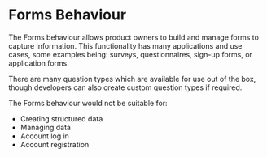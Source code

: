 <!--
@bot-written

WARNING AND NOTICE
Any access, download, storage, and/or use of this source code is subject to the terms and conditions of the
Full Software Licence as accepted by you before being granted access to this source code and other materials,
the terms of which can be accessed on the Codebots website at https://codebots.com/full-software-license. Any
commercial use in contravention of the terms of the Full Software Licence may be pursued by Codebots through
licence termination and further legal action, and be required to indemnify Codebots for any loss or damage,
including interest and costs. You are deemed to have accepted the terms of the Full Software Licence on any
access, download, storage, and/or use of this source code.

BOT WARNING
This file is bot-written.
Any changes out side of "protected regions" will be lost next time the bot makes any changes.
-->

# Forms Behaviour

The Forms behaviour allows product owners to build and manage forms to capture information. This functionality has many applications and use cases, some examples being: surveys, questionnaires, sign-up forms, or application forms.

There are many question types which are available for use out of the box, though developers can also create custom question types if required.

The Forms behaviour would not be suitable for:

* Creating structured data
* Managing data
* Account log in
* Account registration